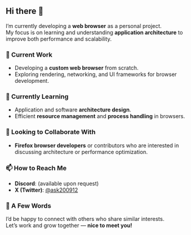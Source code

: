 ## Hi there 👋

I’m currently developing a **web browser** as a personal project.  
My focus is on learning and understanding **application architecture** to improve both performance and scalability.

### 🔭 Current Work
- Developing a **custom web browser** from scratch.  
- Exploring rendering, networking, and UI frameworks for browser development.

### 🌱 Currently Learning
- Application and software **architecture design**.  
- Efficient **resource management** and **process handling** in browsers.

### 👯 Looking to Collaborate With
- **Firefox browser developers** or contributors who are interested in discussing architecture or performance optimization.

### 📫 How to Reach Me
- **Discord**: (available upon request)  
- **X (Twitter)**: [@ask200912](https://x.com/ask200912)

### 💬 A Few Words
I’d be happy to connect with others who share similar interests.  
Let’s work and grow together — **nice to meet you!**

